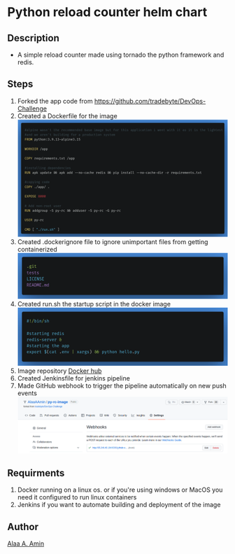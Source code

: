 # Python reload counter helm chart

## Description

- A simple reload counter made using tornado the python framework and redis.


## Steps

1. Forked the app code from https://github.com/tradebyte/DevOps-Challenge
2. Created a Dockerfile for the image  
![](pics/docker.png "The dockerfile")
3. Created .dockerignore file to ignore unimportant files from getting containerized  
![](pics/ignore.png ".dockerignore")  
4. Created run.sh the startup script in the docker image  
![](pics/run.png "run script")
5. Image repository [Docker hub](https://hub.docker.com/r/alaaamin/reload-count-tornado-py-app)
6. Created Jenkinsfile for jenkins pipeline
7. Made GitHub webhook to trigger the pipeline automatically on new push events  
![](pics/webhook.png "web hook")


## Requirments

1. Docker running on a linux os. or if you're using windows or MacOS you need it configured to run linux containers
2. Jenkins if you want to automate building and deployment of the image


## Author

[Alaa A. Amin](https://www.linkedin.com/in/alaaamin-swe/)